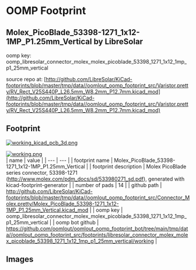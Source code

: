 # OOMP Footprint  
## Molex_PicoBlade_53398-1271_1x12-1MP_P1.25mm_Vertical  by LibreSolar  
  
oomp key: oomp_libresolar_connector_molex_molex_picoblade_53398_1271_1x12_1mp_p1_25mm_vertical  
  
source repo at: [http://github.com/LibreSolar/KiCad-footprints/blob/master/tmp/data//oomlout_oomp_footprint_src/Varistor.pretty/RV_Rect_V25S440P_L26.5mm_W8.2mm_P12.7mm.kicad_mod](http://github.com/LibreSolar/KiCad-footprints/blob/master/tmp/data//oomlout_oomp_footprint_src/Varistor.pretty/RV_Rect_V25S440P_L26.5mm_W8.2mm_P12.7mm.kicad_mod)  
## Footprint  
  
[![working_kicad_pcb_3d.png](working_kicad_pcb_3d_600.png)](working_kicad_pcb_3d.png)  
  
[![working.png](working_600.png)](working.png)  
| name | value | 
| --- | --- | 
| footprint name | Molex_PicoBlade_53398-1271_1x12-1MP_P1.25mm_Vertical | 
| footprint description | Molex PicoBlade series connector, 53398-1271 (http://www.molex.com/pdm_docs/sd/533980271_sd.pdf), generated with kicad-footprint-generator | 
| number of pads | 14 | 
| github path | http://github.com/LibreSolar/KiCad-footprints/blob/master/tmp/data//oomlout_oomp_footprint_src/Connector_Molex.pretty/Molex_PicoBlade_53398-1271_1x12-1MP_P1.25mm_Vertical.kicad_mod | 
| oomp key | oomp_libresolar_connector_molex_molex_picoblade_53398_1271_1x12_1mp_p1_25mm_vertical | 
| oomp bot github | https://github.com/oomlout/oomlout_oomp_footprint_bot/tree/main/tmp/data//oomlout_oomp_footprint_src/footprints/libresolar_connector_molex_molex_picoblade_53398_1271_1x12_1mp_p1_25mm_vertical/working | 
## Images  
